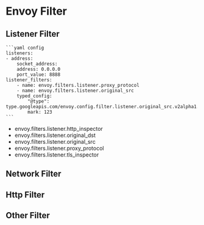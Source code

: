 # Envoy Filter

## Listener Filter

    ```yaml config
    listeners:
    - address:
        socket_address:
        address: 0.0.0.0
        port_value: 8888
    listener_filters:
        - name: envoy.filters.listener.proxy_protocol
        - name: envoy.filters.listener.original_src
        typed_config:
            "@type": type.googleapis.com/envoy.config.filter.listener.original_src.v2alpha1.OriginalSrc
            mark: 123
    ```

- envoy.filters.listener.http_inspector
- envoy.filters.listener.original_dst
- envoy.filters.listener.original_src
- envoy.filters.listener.proxy_protocol
- envoy.filters.listener.tls_inspector

## Network Filter

## Http Filter

## Other Filter
